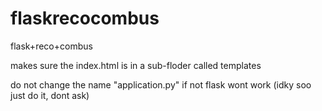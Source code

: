 # flaskrecocombus
flask+reco+combus


makes sure the index.html is in a sub-floder called templates

do not change the name "application.py" if not flask wont work (idky soo just do it, dont ask)

